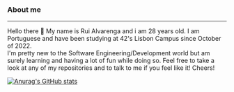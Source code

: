 ### About me
___

Hello there 👋 My name is Rui Alvarenga and i am 28 years old. I am Portuguese and have been studying at 42's Lisbon Campus since October of 2022.  
I'm pretty new to the Software Engineering/Development world but am surely learning and having a lot of fun while doing so. Feel free to take a look at any of my repositories and to talk to me if you feel like it! Cheers!


[![Anurag's GitHub stats](https://readme-stats.jonas-bernard.dev/api?username=RuiAlvarenga&show_icons=true&theme=radical)](https://github.com/anuraghazra/github-readme-stats)
